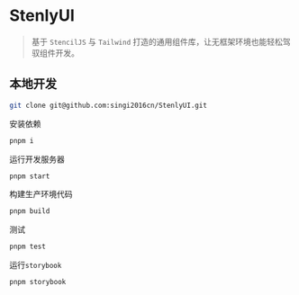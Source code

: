 # StenlyUI

> 基于 `StencilJS` 与 `Tailwind` 打造的通用组件库，让无框架环境也能轻松驾驭组件开发。

## 本地开发

```bash
git clone git@github.com:singi2016cn/StenlyUI.git
```

安装依赖

```bash
pnpm i
```

运行开发服务器

```bash
pnpm start
```

构建生产环境代码

```bash
pnpm build
```

测试

```bash
pnpm test
```

运行`storybook`

```bash
pnpm storybook
```
